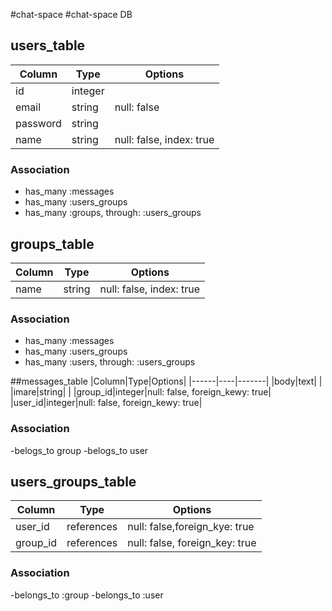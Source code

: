 #chat-space
#chat-space DB

## users_table
|Column|Type|Options|
|------|----|-------|
|id|integer| |
|email|string|null: false|
|password|string| |
|name|string|null: false, index: true|

### Association
- has_many :messages
- has_many :users_groups
- has_many :groups, through: :users_groups

## groups_table
|Column|Type|Options|
|------|----|-------|
|name|string|null: false, index: true|
### Association
- has_many :messages
- has_many :users_groups
- has_many :users, through: :users_groups

##messages_table
|Column|Type|Options|
|------|----|-------|
|body|text| |
|imare|string| |
|group_id|integer|null: false, foreign_kewy: true|
|user_id|integer|null: false, foreign_kewy: true|

### Association
-belogs_to group
-belogs_to user

## users_groups_table
|Column|Type|Options|
|------|----|-------|
|user_id|references|null: false,foreign_kye: true|
|group_id|references|null: false, foreign_key: true|

### Association
-belongs_to :group
-belongs_to :user
